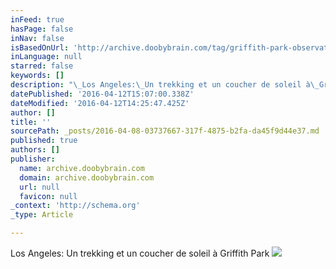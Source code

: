 ```yaml
---
inFeed: true
hasPage: false
inNav: false
isBasedOnUrl: 'http://archive.doobybrain.com/tag/griffith-park-observatory/'
inLanguage: null
starred: false
keywords: []
description: "\_Los Angeles:\_Un trekking et un coucher de soleil à\_Griffith Park"
datePublished: '2016-04-12T15:07:00.338Z'
dateModified: '2016-04-12T14:25:47.425Z'
author: []
title: ''
sourcePath: _posts/2016-04-08-03737667-317f-4875-b2fa-da45f9d44e37.md
published: true
authors: []
publisher:
  name: archive.doobybrain.com
  domain: archive.doobybrain.com
  url: null
  favicon: null
_context: 'http://schema.org'
_type: Article

---
```

Los Angeles: Un trekking et un coucher de soleil à Griffith Park
![](https://s3-us-west-2.amazonaws.com/the-grid-img/p/b6e03ec917826b197424e41b312e0ea00c8d150f.jpg)